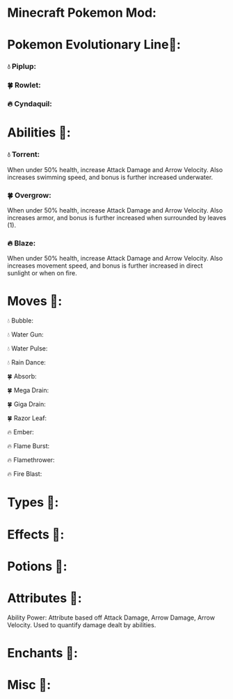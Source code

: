 # Minecraft Pokemon Mod:

# Pokemon Evolutionary Line💭:
### 💧 Piplup:

### 🍀 Rowlet:

### 🔥 Cyndaquil:


# Abilities 💭:

### 💧 Torrent:
When under 50% health, increase Attack Damage and Arrow Velocity. Also increases swimming speed, and bonus is further increased underwater.
### 🍀 Overgrow:
When under 50% health, increase Attack Damage and Arrow Velocity. Also increases armor, and bonus is further increased when surrounded by leaves (1).
### 🔥 Blaze:
When under 50% health, increase Attack Damage and Arrow Velocity. Also increases movement speed, and bonus is further increased in direct sunlight or when on fire.
# Moves 💭:
💧 Bubble:

💧 Water Gun:

💧 Water Pulse:

💧 Rain Dance:

🍀 Absorb:

🍀 Mega Drain:

🍀 Giga Drain:

🍀 Razor Leaf:

🔥 Ember:

🔥 Flame Burst:

🔥 Flamethrower:

🔥 Fire Blast:

# Types 💭:

# Effects 💭:

# Potions 💭:

# Attributes 💭:

Ability Power: Attribute based off Attack Damage, Arrow Damage, Arrow Velocity. Used to quantify damage dealt by abilities.

# Enchants 💭:

# Misc 💭:
